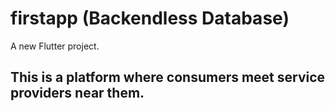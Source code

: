 # firstapp (Backendless Database)

A new Flutter project.

## This is a platform where consumers meet service providers near them. 
